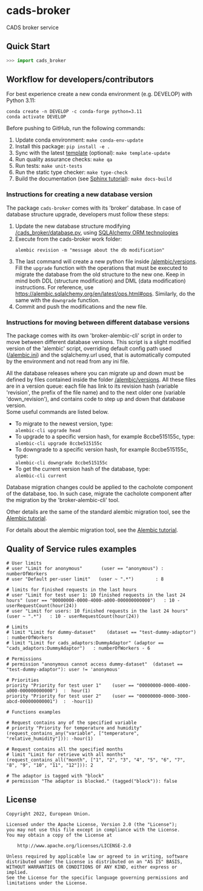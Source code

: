 # cads-broker

CADS broker service

## Quick Start

```python
>>> import cads_broker

```

## Workflow for developers/contributors

For best experience create a new conda environment (e.g. DEVELOP) with Python 3.11:

```
conda create -n DEVELOP -c conda-forge python=3.11
conda activate DEVELOP
```

Before pushing to GitHub, run the following commands:

1. Update conda environment: `make conda-env-update`
1. Install this package: `pip install -e .`
1. Sync with the latest [template](https://github.com/ecmwf-projects/cookiecutter-conda-package) (optional): `make template-update`
1. Run quality assurance checks: `make qa`
1. Run tests: `make unit-tests`
1. Run the static type checker: `make type-check`
1. Build the documentation (see [Sphinx tutorial](https://www.sphinx-doc.org/en/master/tutorial/)): `make docs-build`

### Instructions for creating a new database version

The package `cads-broker` comes with its 'broker' database.
In case of database structure upgrade, developers must follow these steps:

1. Update the new database structure modifying [/cads_broker/database.py](/cads_broker/database.py), using
   [SQLAlchemy ORM technologies](https://docs.sqlalchemy.org/en/latest/orm/)
1. Execute from the cads-broker work folder:
   ```
   alembic revision -m "message about the db modification"
   ```
1. The last command will create a new python file inside [/alembic/versions](/alembic/versions). Fill the `upgrade`
   function with the operations that must be executed to migrate the database from the old structure to the new one.
   Keep in mind both DDL (structure modification) and DML (data modification) instructions. For reference,
   use https://alembic.sqlalchemy.org/en/latest/ops.html#ops.
   Similarly, do the same with the `downgrade` function.
1. Commit and push the modifications and the new file.

### Instructions for moving between different database versions

The package comes with its own 'broker-alembic-cli' script in order to move between different
database versions. This script is a slight modified version of the 'alembic' script, overriding
default config path used ([/alembic.ini](/alembic.ini)) and the sqlalchemy.url used, that is
automatically computed by the environment and not read from any ini file.

All the database releases where you can migrate up and down must be defined by files contained inside
the folder [/alembic/versions](/alembic/versions). All these files are in a version queue: each file has
link to its revision hash (variable 'revision', the prefix of the file name) and to the next older one
(variable 'down_revision'), and contains code to step up and down that database version.\
Some useful commands are listed below.

- To migrate to the newest version, type:\
  `alembic-cli upgrade head`
- To upgrade to a specific version hash, for example 8ccbe515155c, type:\
  `alembic-cli upgrade 8ccbe515155c`
- To downgrade to a specific version hash, for example 8ccbe515155c, type:\
  `alembic-cli downgrade 8ccbe515155c`
- To get the current version hash of the database, type:\
  `alembic-cli current`

Database migration changes could be applied to the cacholote component of the database, too. In such case,
migrate the cacholote component after the migration by the 'broker-alembic-cli' tool.

Other details are the same of the standard alembic migration tool,
see the [Alembic tutorial](https://alembic.sqlalchemy.org/en/latest/tutorial.html).

For details about the alembic migration tool, see the [Alembic tutorial](https://alembic.sqlalchemy.org/en/latest/tutorial.html).

## Quality of Service rules examples

```
# User limits
# user "Limit for anonymous"       (user == "anonymous") : numberOfWorkers
# user "Default per-user limit"   (user ~ ".*")        : 8

# limits for finished requests in the last hours
# user "Limit for test user 1: 10 finished requests in the last 24 hours" (user == "00000000-0000-4000-a000-000000000000")   : 10 - userRequestCount(hour(24))
# user "Limit for users: 10 finished requests in the last 24 hours" (user ~ ".*")   : 10 - userRequestCount(hour(24))

# Limits
# limit "Limit for dummy-dataset"    (dataset == "test-dummy-adaptor")      : numberOfWorkers
# limit "Limit for cads_adaptors:DummyAdaptor" (adaptor == "cads_adaptors:DummyAdaptor")   : numberOfWorkers - 6

# Permissions
# permission "anonymous cannot access dummy-dataset"  (dataset == "test-dummy-adaptor"): user != 'anonymous'

# Priorities
priority "Priority for test user 1"    (user == "00000000-0000-4000-a000-000000000000")  :  hour(1)
priority "Priority for test user 2"    (user == "00000000-0000-3000-abcd-000000000001")  :  -hour(1)

# Functions examples

# Request contains any of the specified variable
# priority "Priority for temperature and humidity" (request_contains_any("variable", ["temperature", "relative_humidity"])): -hour(1)

# Request contains all the specified months
# limit "Limit for retrieve with all months" (request_contains_all("month", ["1", "2", "3", "4", "5", "6", "7", "8", "9", "10", "11", "12"])): 2

# The adaptor is tagged with "block"
# permission "The adaptor is blocked." (tagged("block")): false

```

## License

```
Copyright 2022, European Union.

Licensed under the Apache License, Version 2.0 (the "License");
you may not use this file except in compliance with the License.
You may obtain a copy of the License at

    http://www.apache.org/licenses/LICENSE-2.0

Unless required by applicable law or agreed to in writing, software
distributed under the License is distributed on an "AS IS" BASIS,
WITHOUT WARRANTIES OR CONDITIONS OF ANY KIND, either express or implied.
See the License for the specific language governing permissions and
limitations under the License.
```
